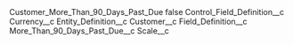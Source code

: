 <?xml version="1.0" encoding="UTF-8"?>
<CustomMetadata xmlns="http://soap.sforce.com/2006/04/metadata" xmlns:xsi="http://www.w3.org/2001/XMLSchema-instance" xmlns:xsd="http://www.w3.org/2001/XMLSchema">
    <label>Customer_More_Than_90_Days_Past_Due</label>
    <protected>false</protected>
    <values>
        <field>Control_Field_Definition__c</field>
        <value xsi:type="xsd:string">Currency__c</value>
    </values>
    <values>
        <field>Entity_Definition__c</field>
        <value xsi:type="xsd:string">Customer__c</value>
    </values>
    <values>
        <field>Field_Definition__c</field>
        <value xsi:type="xsd:string">More_Than_90_Days_Past_Due__c</value>
    </values>
    <values>
        <field>Scale__c</field>
        <value xsi:nil="true"/>
    </values>
</CustomMetadata>
